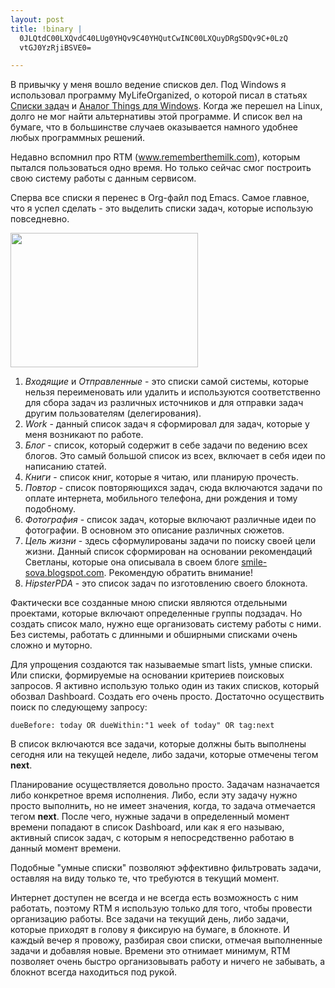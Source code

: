```yaml
--- 
layout: post
title: !binary |
  0JLQtdC00LXQvdC40LUg0YHQv9C40YHQutCwINC00LXQuyDRgSDQv9C+0LzQ
  vtGJ0YzRjiBSVE0=

---
```

В привычку у меня вошло ведение списков дел. Под Windows я использовал программу MyLifeOrganized, о которой писал в статьях <a href="http://www.juev.ru/2010/08/28/mylifeorganized/">Списки задач</a> и <a href="http://www.juev.ru/2010/04/07/analog-things-dlya-windows/">Аналог Things для Windows</a>. Когда же перешел на Linux, долго не мог найти альтернативы этой программе. И список вел на бумаге, что в большинстве случаев оказывается намного удобнее любых программных решений.

Недавно вспомнил про RTM (<a href="http://www.rememberthemilk.com/">www.rememberthemilk.com</a>), которым пытался пользоваться одно время. Но только сейчас смог построить свою систему работы с данным сервисом.

<!--more-->

Сперва все списки я перенес в Org-файл под Emacs. Самое главное, что я успел сделать - это выделить списки задач, которые использую повседневно. 

<a href="http://static.juev.ru/2010/10/rtm-list.png"><img src="http://static.juev.ru/2010/10/rtm-list-300x215.png" width="300" height="215" class="aligncenter size-medium wp-image-1247" /></a>

<ol>
	<li><em>Входящие</em> и <em>Отправленные</em> - это списки самой системы, которые нельзя переименовать или удалить и используются соответственно для сбора задач из различных источников и для отправки задач другим пользователям (делегирования).</li>
	<li><em>Work</em> - данный список задач я сформировал для задач, которые у меня возникают по работе. </li>
	<li><em>Блог</em> - список, который содержит в себе задачи по ведению всех блогов. Это самый большой список из всех, включает в себя идеи по написанию статей.</li>
	<li><em>Книги</em> - список книг, которые я читаю, или планирую прочесть.</li>
	<li><em>Повтор</em> - список повторяющихся задач, сюда включаются задачи по оплате интернета, мобильного телефона, дни рождения и тому подобному.</li>
	<li><em>Фотография</em> - список задач, которые включают различные идеи по фотографии. В основном это описание различных сюжетов.</li>
	<li><em>Цель жизни</em> - здесь сформулированы задачи по поиску своей цели жизни. Данный список сформирован на основании рекомендаций Светланы, которые она описывала в своем блоге <a href="http://smile-sova.blogspot.com/2010/02/1.html">smile-sova.blogspot.com</a>. Рекомендую обратить внимание!</li>
	<li><em>HipsterPDA</em> - это список задач по изготовлению своего блокнота.</li>
</ol>
Фактически все созданные мною списки являются отдельными проектами, которые включают определенные группы подзадач. Но создать список мало, нужно еще организовать систему работы с ними. Без системы, работать с длинными и обширными списками очень сложно и муторно.

Для упрощения создаются так называемые smart lists, умные списки. Или списки, формируемые на основании критериев поисковых запросов. Я активно использую только один из таких списков, который обозвал Dashboard. Создать его очень просто. Достаточно осуществить поиск по следующему запросу:
<pre><code>dueBefore: today OR dueWithin:"1 week of today" OR tag:next</code></pre>
В список включаются все задачи, которые должны быть выполнены сегодня или на текущей неделе, либо задачи, которые отмечены тегом <strong>next</strong>.

Планирование осуществляется довольно просто. Задачам назначается либо конкретное время исполнения. Либо, если эту задачу нужно просто выполнить, но не имеет значения, когда, то задача отмечается тегом <strong>next</strong>. После чего, нужные задачи в определенный момент времени попадают в список Dashboard, или как я его называю, активный список задач, с которым я непосредственно работаю в данный момент времени.

Подобные "умные списки" позволяют эффективно фильтровать задачи, оставляя на виду только те, что требуются в текущий момент. 

Интернет доступен не всегда и не всегда есть возможность с ним работать, поэтому RTM я использую только для того, чтобы провести организацию работы. Все задачи на текущий день, либо задачи, которые приходят в голову я фиксирую на бумаге, в блокноте. И каждый вечер я провожу, разбирая свои списки, отмечая выполненные задачи и добавляя новые. Времени это отнимает минимум, RTM позволяет очень быстро организовывать работу и ничего не забывать, а блокнот всегда находиться под рукой.

